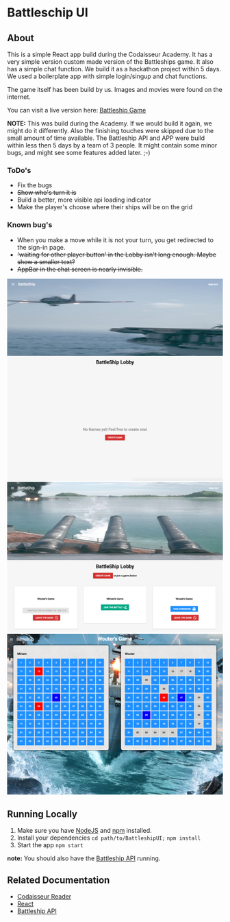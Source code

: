 # Battleschip UI

## About
This is a simple React app build during the Codaisseur Academy. It has a very simple version custom made version of the Battleships game. It also has a simple chat function. We build it as a hackathon project within 5 days. We used a boilerplate app with simple login/singup and chat functions.

The game itself has been build by us. Images and movies were found on the internet.

You can visit a live version here: [Battleship Game](http://battleships-ui.bitballoon.com/)

__NOTE:__ This was build during the Academy. If we would build it again, we might do it differently. Also the finishing touches were skipped due to the small amount of time available. The Battleship API and APP were build within less then 5 days by a team of 3 people. It might contain some minor bugs, and might see some features added later. ;-)

### ToDo's
  * Fix the bugs
  * ~~Show who's turn it is~~
  * Build a better, more visible api loading indicator
  * Make the player's choose where their ships will be on the grid
### Known bug's
  * When you make a move while it is not your turn, you get redirected to the sign-in page.
  * ~~'waiting for other player button' in the Lobby isn't long enough. Maybe show a smaller text?~~
  * ~~AppBar in the chat screen is nearly invisible.~~

[![](https://github.com/Woulei/BattleshipUI/blob/master/src/assets/screenshots/Screen%20Shot%202017-05-05%20at%2014.30.44.png?raw=true)](https://github.com/Woulei/BattleshipUI/blob/master/src/assets/screenshots/Screen%20Shot%202017-05-05%20at%2014.30.44.png?raw=true)
[![](https://github.com/Woulei/BattleshipUI/blob/master/src/assets/screenshots/Screen%20Shot%202017-05-05%20at%2014.31.51.png?raw=true)](https://github.com/Woulei/BattleshipUI/blob/master/src/assets/screenshots/Screen%20Shot%202017-05-05%20at%2014.31.51.png?raw=true)
[![](https://github.com/Woulei/BattleshipUI/blob/master/src/assets/screenshots/Screen%20Shot%202017-05-05%20at%2014.33.12.png?raw=true)](https://github.com/Woulei/BattleshipUI/blob/master/src/assets/screenshots/Screen%20Shot%202017-05-05%20at%2014.33.12.png?raw=true)

## Running Locally
  1. Make sure you have [NodeJS](https://nodejs.org/) and [npm](https://www.npmjs.com/) installed.
  2. Install your dependencies `cd path/to/BattleshipUI;` `npm install`
  3. Start the app `npm start`

 __note:__ You should also have the [Battleship API](https://github.com/Woulei/BattleshipAPI) running.

## Related Documentation
   * [Codaisseur Reader](https://reader.codaisseur.com/courses/advanced-bootcamp-f801cb01-3c56-4975-9610-3c22e8746b97)
   * [React](https://facebook.github.io/react/)
   * [Battleship API](https://github.com/Woulei/BattleshipAPI)

